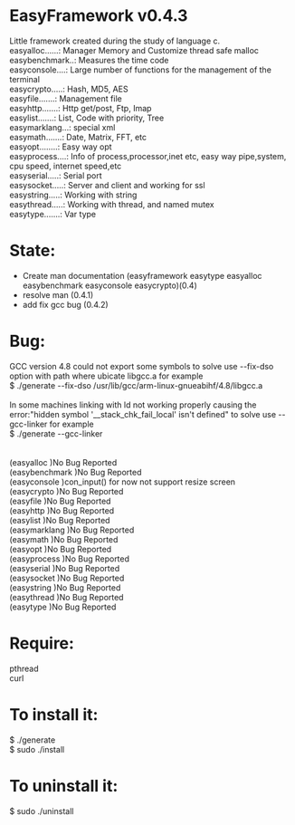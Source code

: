 EasyFramework v0.4.3
====================
Little framework created during the study of language c.<br/>
easyalloc......: Manager Memory and Customize thread safe malloc<br/>
easybenchmark..: Measures the time code<br/>
easyconsole....: Large number of functions for the management of the terminal<br/>
easycrypto.....: Hash, MD5, AES<br/>
easyfile.......: Management file<br/>
easyhttp.......: Http get/post, Ftp, Imap<br/>
easylist.......: List, Code with priority, Tree<br/>
easymarklang...: special xml<br/>
easymath.......: Date, Matrix, FFT, etc<br/>
easyopt........: Easy way opt<br/>
easyprocess....: Info of process,processor,inet etc, easy way pipe,system, cpu speed, internet speed,etc<br/>
easyserial.....: Serial port<br/>
easysocket.....: Server and client and working for ssl<br/>
easystring.....: Working with string<br/>
easythread.....: Working with thread, and named mutex<br/>
easytype.......: Var type<br/>

State:
======
* Create man documentation (easyframework easytype easyalloc easybenchmark easyconsole easycrypto)(0.4)
* resolve man (0.4.1)
* add fix gcc bug (0.4.2)

Bug:
====
GCC version 4.8 could not export some symbols to solve use --fix-dso option with path where
 ubicate libgcc.a for example<br/>
$ ./generate --fix-dso /usr/lib/gcc/arm-linux-gnueabihf/4.8/libgcc.a<br/>
<br/>
In some machines linking with ld not working properly causing the error:"hidden symbol '__stack_chk_fail_local' isn't defined" to solve use --gcc-linker for example<br/>
$ ./generate --gcc-linker<br/>
<br/>
<br/>
(easyalloc     )No Bug Reported<br/>
(easybenchmark )No Bug Reported<br/>
(easyconsole   )con_input() for now not support resize screen<br/>
(easycrypto    )No Bug Reported<br/>
(easyfile      )No Bug Reported<br/>
(easyhttp      )No Bug Reported<br/>
(easylist      )No Bug Reported<br/>
(easymarklang  )No Bug Reported<br/>
(easymath      )No Bug Reported<br/>
(easyopt       )No Bug Reported<br/>
(easyprocess   )No Bug Reported<br/>
(easyserial    )No Bug Reported<br/>
(easysocket    )No Bug Reported<br/>
(easystring    )No Bug Reported<br/>
(easythread    )No Bug Reported<br/>
(easytype      )No Bug Reported<br/>

Require:
========
pthread<br/>
curl

To install it:
==============
$ ./generate<br/>
$ sudo ./install

To uninstall it:
==============
$ sudo ./uninstall
